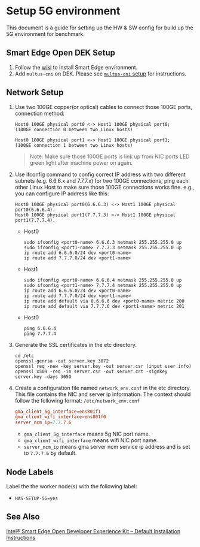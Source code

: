 # Setup 5G environment

This document is a guide for setting up the HW & SW config for build up the 5G environment for benchmark.

## Smart Edge Open DEK Setup

1. Follow the [wiki][wiki] to install Smart Edge environment.
2. Add `multus-cni` on DEK. Please see [`multus-cni` setup][multus-cni setup] for instructions.

## Network Setup

1. Use two 100GE copper(or optical) cables to connect those 100GE ports, connection method:
    ```text
    Host0 100GE physical port0 <-> Host1 100GE physical port0;
    (100GE connection 0 between two Linux hosts)

    Host0 100GE physical port1 <-> Host1 100GE physical port1;
    (100GE connection 1 between two Linux hosts)
    ```
    > Note: Make sure those 100GE ports is link up from NIC ports LED green light after machine power on again.

2. Use ifconfig command to config correct IP address with two different subnets (e.g. 6.6.6.x and 7.7.7.x) for two 100GE connections, ping each other Linux Host to make sure those 100GE connections works fine.
e.g., you can configure IP address like this:
    ```text
    Host0 100GE physical port0(6.6.6.3) <-> Host1 100GE physical port0(6.6.6.4).
    Host0 100GE physical port1(7.7.7.3) <-> Host1 100GE physical port1(7.7.7.4).
    ```

    - Host0
        ```shell
        sudo ifconfig <port0-name> 6.6.6.3 netmask 255.255.255.0 up
        sudo ifconfig <port1-name> 7.7.7.3 netmask 255.255.255.0 up
        ip route add 6.6.6.0/24 dev <port0-name>
        ip route add 7.7.7.0/24 dev <port1-name>
        ```
    - Host1
        ```shell
        sudo ifconfig <port0-name> 6.6.6.4 netmask 255.255.255.0 up
        sudo ifconfig <port1-name> 7.7.7.4 netmask 255.255.255.0 up
        ip route add 6.6.6.0/24 dev <port0-name>
        ip route add 7.7.7.0/24 dev <port1-name>
        ip route add default via 6.6.6.6 dev <port0-name> metric 200
        ip route add default via 7.7.7.6 dev <port1-name> metric 201
        ```
    - Host0
        ```shell
        ping 6.6.6.4
        ping 7.7.7.4
        ```

3. Generate the SSL certificates in the etc directory.
    ```shell
    cd /etc
    openssl genrsa -out server.key 3072
    openssl req -new -key server.key -out server.csr (input user info)
    openssl x509 -req -in server.csr -out server.crt -signkey server.key -days 3650
    ```

4. Create a configuration file named `network_env.conf` in the etc directory. This file contains the NIC and server ip information. The context should follow the following format: `/etc/network_env.conf`
    ```conf
    gma_client_5g_interface=ens801f1
    gma_client_wifi_interface=ens801f0
    server_ncm_ip=7.7.7.6
    ```
    - `gma_client_5g_interface` means 5g NIC port name.
    - `gma_client_wifi_interface` means wifi NIC port name.
    - `server_ncm_ip` means gma server ncm service ip address and is set to `7.7.7.6` by default.

## Node Labels
Label the the worker node(s) with the following label:
- `HAS-SETUP-5G=yes`

## See Also
[Intel® Smart Edge Open Developer Experience Kit – Default Installation Instructions][Intel Smart Edge Open Developer Experience Kit]

[wiki]: https://wiki.ith.intel.com/display/wiechina/Smart+Edge+Open+Developer+Experience+Kits+Deployment
[multus-cni setup]: https://github.com/k8snetworkplumbingwg/multus-cni/blob/master/docs/quickstart.md
[Intel Smart Edge Open Developer Experience Kit]: https://www.intel.com/content/www/us/en/developer/articles/reference-implementation/smart-edge-open-developer-experience-kit.html